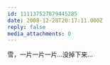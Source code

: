 ```yaml
---
id: 111137527879445285
date: 2008-12-28T20:17:11.000Z
reply: false
media_attachments: 0
---
```


雪，一片一片一片...没掉下来...

